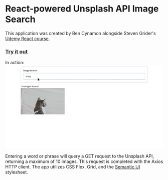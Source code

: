 # React-powered Unsplash API Image Search

This application was created by Ben Cynamon alongside Steven Grider's [Udemy React course](https://www.udemy.com/react-redux).

### [Try it out](http://cynamonster.github.io/react-image-search)

In action:
![gif](src/youtube-react.gif "gif")

Entering a word or phrase will query a GET request to the Unsplash API, returning a maximum of 10 images.
This request is completed with the Axios HTTP client.
The app utilizes CSS Flex, Grid, and the [Semantic UI](http://semantic-ui.com) stylesheet.
